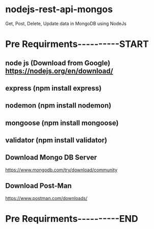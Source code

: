 # nodejs-rest-api-mongos
Get, Post, Delete, Update data in MongoDB using NodeJs


# Pre Requirments----------START
## node js (Download from Google)  https://nodejs.org/en/download/

## express (npm install express)
## nodemon (npm install nodemon)
## mongoose (npm install mongoose)
## validator (npm install validator)

## Download Mongo DB Server
https://www.mongodb.com/try/download/community

## Download Post-Man
https://www.postman.com/downloads/
# Pre Requirments----------END
